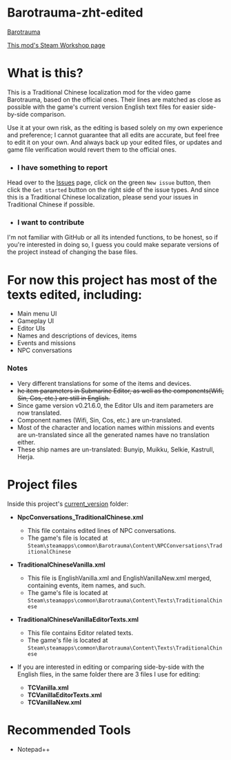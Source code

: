 # Barotrauma-zht-edited
[Barotrauma](https://store.steampowered.com/app/602960/Barotrauma/)

[This mod's Steam Workshop page](https://steamcommunity.com/sharedfiles/filedetails/?id=2804180128)

# What is this?
This is a Traditional Chinese localization mod for the video game Barotrauma, based on the official ones. Their lines are matched as close as possible with the game's current version English text files for easier side-by-side comparison.

Use it at your own risk, as the editing is based solely on my own experience and preference; I cannot guarantee that all edits are accurate, but feel free to edit it on your own. And always back up your edited files, or updates and game file verification would revert them to the official ones.

- ### I have something to report
Head over to the [Issues](https://github.com/nokau/Barotrauma.zht.edited.mod/issues) page, click on the green `New issue` button, then click the `Get started` button on the right side of the issue types. And since this is a Traditional Chinese localization, please send your issues in Traditional Chinese if possible.

- ### I want to contribute
I'm not familiar with GitHub or all its intended functions, to be honest, so if you're interested in doing so, I guess you could make separate versions of the project instead of changing the base files.

# For now this project has most of the texts edited, including:
- Main menu UI
- Gameplay UI
- Editor UIs
- Names and descriptions of devices, items
- Events and missions
- NPC conversations

### Notes
- Very different translations for some of the items and devices.
-	~~he item parameters in Submarine Editor, as well as the components(Wifi, Sin, Cos, etc.) are still in English.~~
- Since game version v0.21.6.0, the Editor UIs and item parameters are now translated.
- Component names (Wifi, Sin, Cos, etc.) are un-translated.
- Most of the character and location names within missions and events are un-translated since all the generated names have no translation either.
- These ship names are un-translated: Bunyip, Muikku, Selkie, Kastrull, Herja.

# Project files
Inside this project's [current_version](./current_version) folder:
- **NpcConversations_TraditionalChinese.xml**
  - This file contains edited lines of NPC conversations.
  - The game's file is located at `Steam\steamapps\common\Barotrauma\Content\NPCConversations\TraditionalChinese`

- **TraditionalChineseVanilla.xml**
  - This file is EnglishVanilla.xml and EnglishVanillaNew.xml merged, containing events, item names, and such.
  - The game's file is located at `Steam\steamapps\common\Barotrauma\Content\Texts\TraditionalChinese`
- **TraditionalChineseVanillaEditorTexts.xml**
  - This file contains Editor related texts.
  - The game's file is located at `Steam\steamapps\common\Barotrauma\Content\Texts\TraditionalChinese`
- If you are interested in editing or comparing side-by-side with the English flies, in the same folder there are 3 files I use for editing:
  - **TCVanilla.xml**
  - **TCVanillaEditorTexts.xml**
  - **TCVanillaNew.xml**

# Recommended Tools
- Notepad++
